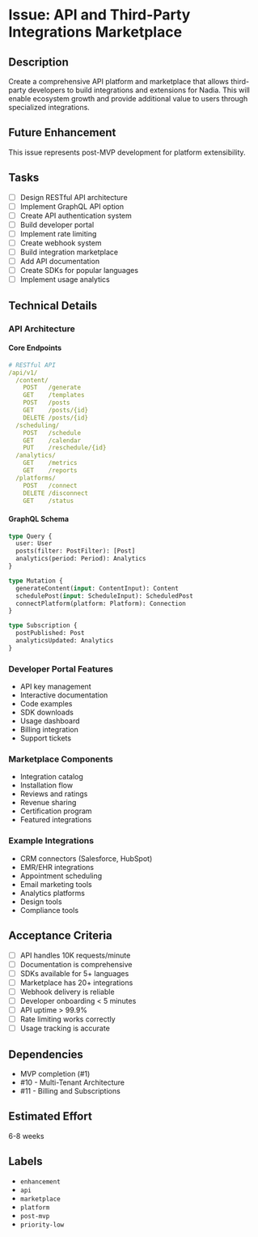 # Issue: API and Third-Party Integrations Marketplace

## Description

Create a comprehensive API platform and marketplace that allows third-party developers to build integrations and extensions for Nadia. This will enable ecosystem growth and provide additional value to users through specialized integrations.

## Future Enhancement

This issue represents post-MVP development for platform extensibility.

## Tasks

- [ ] Design RESTful API architecture
- [ ] Implement GraphQL API option
- [ ] Create API authentication system
- [ ] Build developer portal
- [ ] Implement rate limiting
- [ ] Create webhook system
- [ ] Build integration marketplace
- [ ] Add API documentation
- [ ] Create SDKs for popular languages
- [ ] Implement usage analytics

## Technical Details

### API Architecture

#### Core Endpoints
```yaml
# RESTful API
/api/v1/
  /content/
    POST   /generate
    GET    /templates
    POST   /posts
    GET    /posts/{id}
    DELETE /posts/{id}
  /scheduling/
    POST   /schedule
    GET    /calendar
    PUT    /reschedule/{id}
  /analytics/
    GET    /metrics
    GET    /reports
  /platforms/
    POST   /connect
    DELETE /disconnect
    GET    /status
```

#### GraphQL Schema
```graphql
type Query {
  user: User
  posts(filter: PostFilter): [Post]
  analytics(period: Period): Analytics
}

type Mutation {
  generateContent(input: ContentInput): Content
  schedulePost(input: ScheduleInput): ScheduledPost
  connectPlatform(platform: Platform): Connection
}

type Subscription {
  postPublished: Post
  analyticsUpdated: Analytics
}
```

### Developer Portal Features
- API key management
- Interactive documentation
- Code examples
- SDK downloads
- Usage dashboard
- Billing integration
- Support tickets

### Marketplace Components
- Integration catalog
- Installation flow
- Reviews and ratings
- Revenue sharing
- Certification program
- Featured integrations

### Example Integrations
- CRM connectors (Salesforce, HubSpot)
- EMR/EHR integrations
- Appointment scheduling
- Email marketing tools
- Analytics platforms
- Design tools
- Compliance tools

## Acceptance Criteria

- [ ] API handles 10K requests/minute
- [ ] Documentation is comprehensive
- [ ] SDKs available for 5+ languages
- [ ] Marketplace has 20+ integrations
- [ ] Webhook delivery is reliable
- [ ] Developer onboarding < 5 minutes
- [ ] API uptime > 99.9%
- [ ] Rate limiting works correctly
- [ ] Usage tracking is accurate

## Dependencies

- MVP completion (#1)
- #10 - Multi-Tenant Architecture
- #11 - Billing and Subscriptions

## Estimated Effort

6-8 weeks

## Labels

- `enhancement`
- `api`
- `marketplace`
- `platform`
- `post-mvp`
- `priority-low`